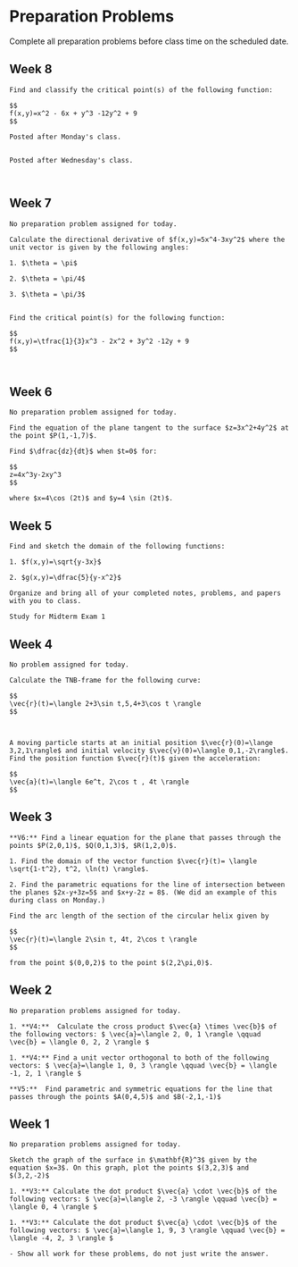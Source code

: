 Preparation Problems
============================


Complete all preparation problems before class time on the scheduled date.


## Week 8

```{dropdown} Day 8A: Monday, October 16th
Find and classify the critical point(s) of the following function:

$$
f(x,y)=x^2 - 6x + y^3 -12y^2 + 9
$$

```



```{dropdown} Day 8B: Wednesday, October 18th
Posted after Monday's class.


```

```{dropdown} Day 8C: Friday, October 20th
Posted after Wednesday's class.



```


## Week 7

```{dropdown} Day 7A: Monday, October 9th
No preparation problem assigned for today.

```



```{dropdown} Day 7B: Wednesday, October 11th
Calculate the directional derivative of $f(x,y)=5x^4-3xy^2$ where the unit vector is given by the following angles:

1. $\theta = \pi$

2. $\theta = \pi/4$

3. $\theta = \pi/3$


```

```{dropdown} Day 7C: Friday, October 13th
Find the critical point(s) for the following function:

$$
f(x,y)=\tfrac{1}{3}x^3 - 2x^2 + 3y^2 -12y + 9
$$



```


## Week 6

```{dropdown} Day 6A: Monday, October 2nd
No preparation problem assigned for today.

```



```{dropdown} Day 6B: Wednesday, October 4th
Find the equation of the plane tangent to the surface $z=3x^2+4y^2$ at the point $P(1,-1,7)$.

```

```{dropdown} Day 6C: Friday, October 6th
Find $\dfrac{dz}{dt}$ when $t=0$ for:

$$
z=4x^3y-2xy^3
$$

where $x=4\cos (2t)$ and $y=4 \sin (2t)$.

```





## Week 5

```{dropdown} Day 5A: Monday, September 25th
Find and sketch the domain of the following functions:

1. $f(x,y)=\sqrt{y-3x}$

2. $g(x,y)=\dfrac{5}{y-x^2}$

```


```{dropdown} Day 5B: Wednesday, September 27th
Organize and bring all of your completed notes, problems, and papers with you to class.

```

```{dropdown} Day 5C: Friday, September 29th
Study for Midterm Exam 1

```




## Week 4

```{dropdown} Day 4A: Monday, September 18th
No problem assigned for today.

```



```{dropdown} Day 4B: Wednesday, September 20th
Calculate the TNB-frame for the following curve:

$$
\vec{r}(t)=\langle 2+3\sin t,5,4+3\cos t \rangle
$$



```

```{dropdown} Day 4C: Friday, September 22nd
A moving particle starts at an initial position $\vec{r}(0)=\lange 3,2,1\rangle$ and initial velocity $\vec{v}(0)=\langle 0,1,-2\rangle$. Find the position function $\vec{r}(t)$ given the acceleration:

$$
\vec{a}(t)=\langle 6e^t, 2\cos t , 4t \rangle
$$

```




## Week 3

```{dropdown} Day 3A: Monday, September 11th
**V6:** Find a linear equation for the plane that passes through the points $P(2,0,1)$, $Q(0,1,3)$, $R(1,2,0)$.

```

```{dropdown} Day 3B: Wednesday, September 13th
1. Find the domain of the vector function $\vec{r}(t)= \langle \sqrt{1-t^2}, t^2, \ln(t) \rangle$.

2. Find the parametric equations for the line of intersection between the planes $2x-y+3z=5$ and $x+y-2z = 8$. (We did an example of this during class on Monday.)

```

```{dropdown} Day 3C: Friday, September 15th
Find the arc length of the section of the circular helix given by

$$
\vec{r}(t)=\langle 2\sin t, 4t, 2\cos t \rangle
$$

from the point $(0,0,2)$ to the point $(2,2\pi,0)$.

```


## Week 2

```{dropdown} Day 2A: Monday, September 4th
No preparation problems assigned for today.

```

```{dropdown} Day 2B: Wednesday, September 6th
1. **V4:**  Calculate the cross product $\vec{a} \times \vec{b}$ of the following vectors: $ \vec{a}=\langle 2, 0, 1 \rangle \qquad \vec{b} = \langle 0, 2, 2 \rangle $

1. **V4:** Find a unit vector orthogonal to both of the following vectors: $ \vec{a}=\langle 1, 0, 3 \rangle \qquad \vec{b} = \langle -1, 2, 1 \rangle $

```

```{dropdown} Day 2C: Friday, September 8th
**V5:**  Find parametric and symmetric equations for the line that passes through the points $A(0,4,5)$ and $B(-2,1,-1)$ 

```



## Week 1

```{dropdown} Day 1A: Monday, August 28th
No preparation problems assigned for today.

```

```{dropdown} Day 1B: Wednesday, August 30th
Sketch the graph of the surface in $\mathbf{R}^3$ given by the equation $x=3$. On this graph, plot the points $(3,2,3)$ and $(3,2,-2)$

```

```{dropdown} Day 1C: Friday, September 1st
1. **V3:** Calculate the dot product $\vec{a} \cdot \vec{b}$ of the following vectors: $ \vec{a}=\langle 2, -3 \rangle \qquad \vec{b} = \langle 0, 4 \rangle $

1. **V3:** Calculate the dot product $\vec{a} \cdot \vec{b}$ of the following vectors: $ \vec{a}=\langle 1, 9, 3 \rangle \qquad \vec{b} = \langle -4, 2, 3 \rangle $

- Show all work for these problems, do not just write the answer.

```